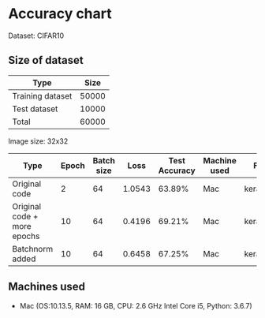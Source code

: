 # Accuracy chart

Dataset: CIFAR10

## Size of dataset

Type|Size|
|---|---|
|Training dataset| 50000|
|Test dataset| 10000|
|Total | 60000|

Image size: 32x32

|Type|Epoch|Batch size | Loss|Test Accuracy | Machine used | File name | 
|---|---|---|---|---|---|---|
|Original code | 2 | 64 | 1.0543 | 63.89% | Mac | keras_baseline |
|Original code + more epochs | 10 | 64 | 0.4196 | 69.21% | Mac | keras_2 |
|Batchnorm added | 10 | 64 | 0.6458 |67.25%| Mac | keras_3 |
 
## Machines used
* Mac (OS:10.13.5, RAM: 16 GB, CPU: 2.6 GHz Intel Core i5, Python: 3.6.7) 